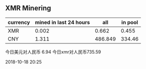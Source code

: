 ## XMR Minering

|currency|mined in last 24 hours|all|in pool|
|---|---|---|---|
|XMR|0.002|0.662|0.455|
|CNY|1.311|486.849|334.46|

今日美元对人民币 6.94	今日xmr对人民币735.59


2018-10-18 20:25
